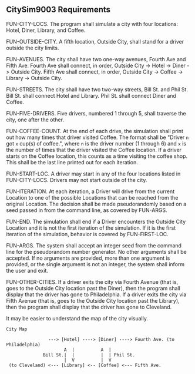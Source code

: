 ## CitySim9003 Requirements

FUN-CITY-LOCS. The program shall simulate a city with four locations: Hotel, Diner, Library, and Coffee.

FUN-OUTSIDE-CITY. A fifth location, Outside City, shall stand for a driver outside the city limits.

FUN-AVENUES. The city shall have two one-way avenues, Fourth Ave and Fifth Ave.  Fourth Ave shall connect, in order, Outside City -> Hotel -> Diner -> Outside City.  Fifth Ave shall connect, in order, Outside City -> Coffee -> Library -> Outside City.

FUN-STREETS. The city shall have two two-way streets, Bill St. and Phil St.  Bill St. shall connect Hotel and Library.  Phil St. shall connect Diner and Coffee.

FUN-FIVE-DRIVERS. Five drivers, numbered 1 through 5, shall traverse the city, one after the other.

FUN-COFFEE-COUNT. At the end of each drive, the simulation shall print out how many times that driver visited Coffee.  The format shall be "Driver `n` got `x` cup(s) of coffee.", where `n` is the driver number (1 through 6) and `x` is the number of times that the driver visited the Coffee location.  If a driver starts on the Coffee location, this counts as a time visiting the coffee shop.  This shall be the last line printed out for each iteration.

FUN-START-LOC. A driver may start in any of the four locations listed in FUN-CITY-LOCS.  Drivers may not start outside of the city.

FUN-ITERATION. At each iteration, a Driver will drive from the current Location to one of the possible Locations that can be reached from the original Location.  The decision shall be made pseudorandomly based on a seed passed in from the command line, as covered by FUN-ARGS.

FUN-END. The simulation shall end if a Driver encounters the Outside City Location and it is not the first iteration of the simulation.  If it is the first iteration of the simulation, behavior is covered by FUN-FIRST-LOC.

FUN-ARGS. The system shall accept an integer seed from the command line for the pseudorandom number generator.  No other arguments shall be accepted.  If no arguments are provided,  more than one argument is provided, or the single argument is not an integer, the system shall inform the user and exit.

FUN-OTHER-CITIES. If a driver exits the city via Fourth Avenue (that is, goes to the Outside City location past the Diner), then the program shall display that the driver has gone to Philadelphia.  If a driver exits the city via Fifth Avenue (that is, goes to the Outside City location past the Library), then the program shall display that the driver has gone to Cleveland.

It may be easier to understand the map of the city visually.

```
City Map
	
                ---> [Hotel] ----> [Diner] ----> Fourth Ave. (to Philadelphia)
                      A  |          A  |
              Bill St.|  |          |  | Phil St.
                      |  V          |  V
 (to Cleveland) <--- [Library] <-- [Coffee] <--- Fifth Ave.
```	
